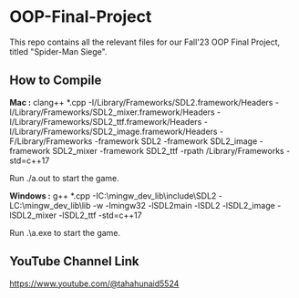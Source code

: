 # OOP-Final-Project

This repo contains all the relevant files for our Fall'23 OOP Final Project, titled "Spider-Man Siege".

## How to Compile

**Mac :** clang++ *.cpp -I/Library/Frameworks/SDL2.framework/Headers -I/Library/Frameworks/SDL2_mixer.framework/Headers -I/Library/Frameworks/SDL2_ttf.framework/Headers -I/Library/Frameworks/SDL2_image.framework/Headers -F/Library/Frameworks -framework SDL2 -framework SDL2_image -framework SDL2_mixer -framework SDL2_ttf -rpath /Library/Frameworks -std=c++17

Run ./a.out to start the game.

**Windows :** g++ *.cpp -IC:\mingw_dev_lib\include\SDL2 -LC:\mingw_dev_lib\lib -w -lmingw32 -lSDL2main -lSDL2 -lSDL2_image -lSDL2_mixer -lSDL2_ttf -std=c++17

Run .\a.exe to start the game.

## YouTube Channel Link

https://www.youtube.com/@tahahunaid5524
